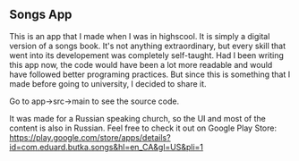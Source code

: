 ## Songs App
This is an app that I made when I was in highscool. It is simply a digital version of a songs book. It's not anything extraordinary, but every skill that went into its developement was completely self-taught. Had I been writing this app now, the code would have been a lot more readable and would have followed better programing practices. But since this is something that I made before going to university, I decided to share it.

Go to app->src->main to see the source code.

It was made for a Russian speaking church, so the UI and most of the content is also in Russian. Feel free to check it out on Google Play Store: https://play.google.com/store/apps/details?id=com.eduard.butka.songs&hl=en_CA&gl=US&pli=1 
